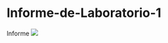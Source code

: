 # Informe-de-Laboratorio-1
Informe
![](https://github.com/JD2408/Informe-de-Laboratorio-1/commit/9ce58bc2d14222975ce644d8c8c780c80c05e460#commitcomment-60136397)
